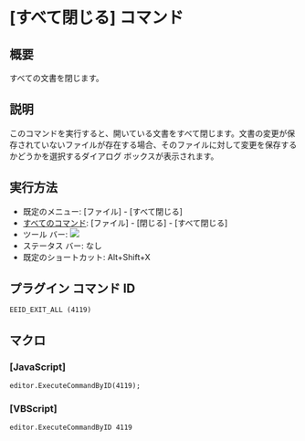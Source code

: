 # \[すべて閉じる\] コマンド

## 概要

すべての文書を閉じます。

## 説明

このコマンドを実行すると、開いている文書をすべて閉じます。文書の変更が保存されていないファイルが存在する場合、そのファイルに対して変更を保存するかどうかを選択するダイアログ
ボックスが表示されます。

## 実行方法

- 既定のメニュー: \[ファイル\] \- \[すべて閉じる\]
- [すべてのコマンド](../../glossary/allcommands): \[ファイル\] \- \[閉じる\] \- \[すべて閉じる\]
- ツール バー: ![](../../images/exitall..png)
- ステータス バー: なし
- 既定のショートカット: Alt+Shift+X

## プラグイン コマンド ID

```
EEID_EXIT_ALL (4119)
```

## マクロ

### \[JavaScript\]

```
editor.ExecuteCommandByID(4119);
```

### \[VBScript\]

```
editor.ExecuteCommandByID 4119
```
